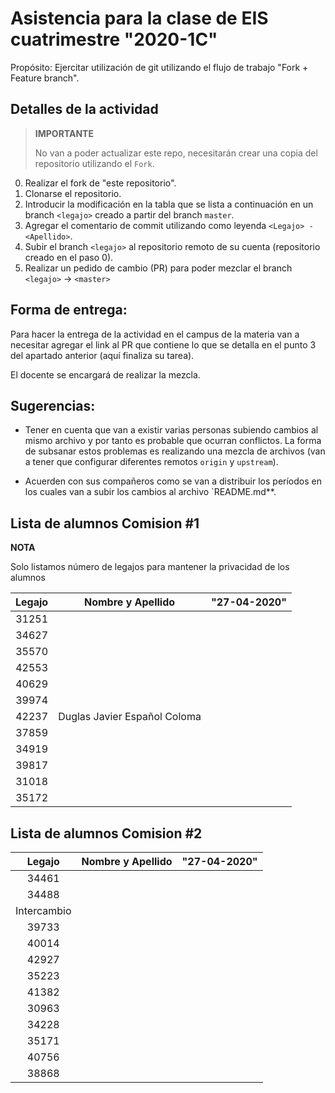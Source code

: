 ﻿# Asistencia para la clase de EIS cuatrimestre "2020-1C"

Propósito: Ejercitar utilización de git utilizando el flujo de trabajo "Fork + Feature branch".

## Detalles de la actividad

> **IMPORTANTE**
> 
> No van a poder actualizar este repo, necesitarán crear una copia del repositorio utilizando el `Fork`.

0. Realizar el fork de "este repositorio".
1. Clonarse el repositorio.
2. Introducir la modificación en la tabla que se lista a continuación en un branch `<legajo>` creado a partir del branch `master`.
3. Agregar el comentario de commit utilizando como leyenda `<Legajo> - <Apellido>`.
4. Subir el branch `<legajo>` al repositorio remoto de su cuenta (repositorio creado en el paso 0).
5. Realizar un pedido de cambio (PR) para poder mezclar el branch `<legajo>` -> `<master>`

## Forma de entrega:

Para hacer la entrega de la actividad en el campus de la materia van a necesitar agregar el link al PR que contiene lo que se detalla en el punto 3 del apartado anterior (aquí finaliza su tarea).

El docente se encargará de realizar la mezcla.

## Sugerencias:

- Tener en cuenta que van a existir varias personas subiendo cambios al mismo archivo y por tanto es probable que ocurran conflictos. La forma de subsanar estos problemas es realizando una mezcla de archivos (van a tener que configurar diferentes remotos `origin` y `upstream`).

- Acuerden con sus compañeros como se van a distribuir los períodos en los cuales van a subir los cambios al archivo `README.md**.


## Lista de alumnos Comision #1

**NOTA**

Solo listamos número de legajos para mantener la privacidad de los alumnos


| Legajo | Nombre y Apellido                     | "27-04-2020" |
| :----: | :-----------------------------------: | :--------:   |
| 31251  |                                       |              |
| 34627  |                                       |              |
| 35570  |                                       |              |
| 42553  |                                       |              |
| 40629  |                                       |              |
| 39974  |                                       |              |
| 42237  |     Duglas Javier Español Coloma      |              |
| 37859  |                                       |              |
| 34919  |                                       |              |
| 39817  |                                       |              |
| 31018  |                                       |              |
| 35172  |                                       |              |

## Lista de alumnos Comision #2

| Legajo      | Nombre y Apellido                     | "27-04-2020" |
| :----:      | :-----------------------------------: | :--------:   |
| 34461       |                                       |              |
| 34488       |                                       |              |
| Intercambio |                                       |              |
| 39733       |                                       |              |
| 40014       |                                       |              |
| 42927       |                                       |              |
| 35223       |                                       |              |
| 41382       |                                       |              |
| 30963       |                                       |              |
| 34228       |                                       |              |
| 35171       |                                       |              |
| 40756       |                                       |              |
| 38868       |                                       |              |




















